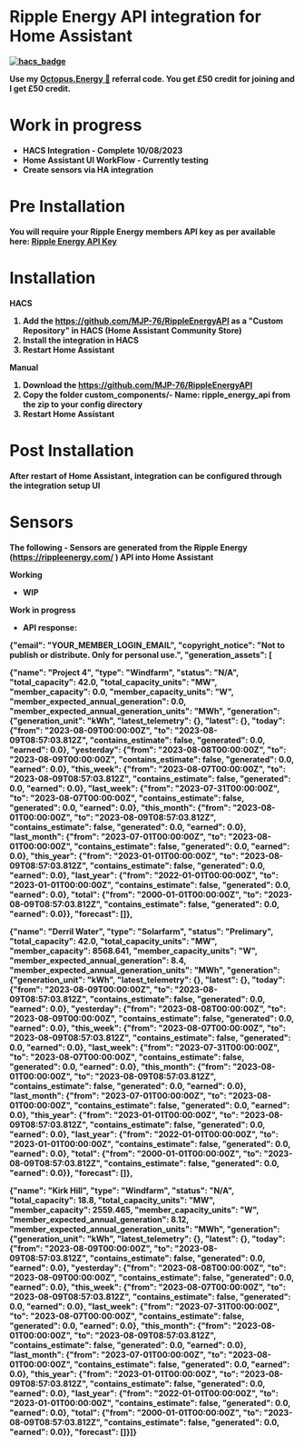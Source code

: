 # <B>Ripple Energy API integration for Home Assistant<B>

[![hacs_badge](https://img.shields.io/badge/HACS-Default-41BDF5.svg)](https://github.com/hacs/integration)

Use my [Octopus.Energy 🐙](https://share.octopus.energy/iron-moose-196) referral code. You get £50 credit for joining and I get £50 credit.

# Work in progress
- HACS Integration - Complete 10/08/2023
- Home Assistant UI WorkFlow - Currently testing
- Create sensors via HA integration

# Pre Installation
You will require your Ripple Energy members API key as per available here: [Ripple Energy API Key](https://community.rippleenergy.com/new-feature-requests-yyqtfatb/post/ripple-api-yH0cTzuQ4GJMaYV?highlight=l8VWP51eyif7JlZ)

# Installation
<B>HACS<B>
1. Add the https://github.com/MJP-76/RippleEnergyAPI as a "Custom Repository" in HACS (Home Assistant Community Store)
2. Install the integration in HACS
3. Restart Home Assistant

<B>Manual<B>
1. Download the https://github.com/MJP-76/RippleEnergyAPI
2. Copy the folder custom_components/- Name: ripple_energy_api from the zip to your config directory
3. Restart Home Assistant

# Post Installation
After restart of Home Assistant, integration can be configured through the integration setup UI

# Sensors
The following - Sensors are generated from the Ripple Energy (https://rippleenergy.com/ ) API into Home Assistant

<B>Working<B>
- WIP

<B>Work in progress<B>
<B><B>
- API response:

{"email": "YOUR_MEMBER_LOGIN_EMAIL", "copyright_notice": "Not to publish or distribute. Only for personal use.", "generation_assets": [

{"name": "Project 4", "type": "Windfarm", "status": "N/A", "total_capacity": 42.0, "total_capacity_units": "MW", "member_capacity": 0.0, "member_capacity_units": "W", "member_expected_annual_generation": 0.0, "member_expected_annual_generation_units": "MWh", "generation": {"generation_unit": "kWh", "latest_telemetry": {}, "latest": {}, "today": {"from": "2023-08-09T00:00:00Z", "to": "2023-08-09T08:57:03.812Z", "contains_estimate": false, "generated": 0.0, "earned": 0.0}, "yesterday": {"from": "2023-08-08T00:00:00Z", "to": "2023-08-09T00:00:00Z", "contains_estimate": false, "generated": 0.0, "earned": 0.0}, "this_week": {"from": "2023-08-07T00:00:00Z", "to": "2023-08-09T08:57:03.812Z", "contains_estimate": false, "generated": 0.0, "earned": 0.0}, "last_week": {"from": "2023-07-31T00:00:00Z", "to": "2023-08-07T00:00:00Z", "contains_estimate": false, "generated": 0.0, "earned": 0.0}, "this_month": {"from": "2023-08-01T00:00:00Z", "to": "2023-08-09T08:57:03.812Z", "contains_estimate": false, "generated": 0.0, "earned": 0.0}, "last_month": {"from": "2023-07-01T00:00:00Z", "to": "2023-08-01T00:00:00Z", "contains_estimate": false, "generated": 0.0, "earned": 0.0}, "this_year": {"from": "2023-01-01T00:00:00Z", "to": "2023-08-09T08:57:03.812Z", "contains_estimate": false, "generated": 0.0, "earned": 0.0}, "last_year": {"from": "2022-01-01T00:00:00Z", "to": "2023-01-01T00:00:00Z", "contains_estimate": false, "generated": 0.0, "earned": 0.0}, "total": {"from": "2000-01-01T00:00:00Z", "to": "2023-08-09T08:57:03.812Z", "contains_estimate": false, "generated": 0.0, "earned": 0.0}}, "forecast": []}, 

{"name": "Derril Water", "type": "Solarfarm", "status": "Prelimary", "total_capacity": 42.0, "total_capacity_units": "MW", "member_capacity": 8568.641, "member_capacity_units": "W", "member_expected_annual_generation": 8.4, "member_expected_annual_generation_units": "MWh", "generation": {"generation_unit": "kWh", "latest_telemetry": {}, "latest": {}, "today": {"from": "2023-08-09T00:00:00Z", "to": "2023-08-09T08:57:03.812Z", "contains_estimate": false, "generated": 0.0, "earned": 0.0}, "yesterday": {"from": "2023-08-08T00:00:00Z", "to": "2023-08-09T00:00:00Z", "contains_estimate": false, "generated": 0.0, "earned": 0.0}, "this_week": {"from": "2023-08-07T00:00:00Z", "to": "2023-08-09T08:57:03.812Z", "contains_estimate": false, "generated": 0.0, "earned": 0.0}, "last_week": {"from": "2023-07-31T00:00:00Z", "to": "2023-08-07T00:00:00Z", "contains_estimate": false, "generated": 0.0, "earned": 0.0}, "this_month": {"from": "2023-08-01T00:00:00Z", "to": "2023-08-09T08:57:03.812Z", "contains_estimate": false, "generated": 0.0, "earned": 0.0}, "last_month": {"from": "2023-07-01T00:00:00Z", "to": "2023-08-01T00:00:00Z", "contains_estimate": false, "generated": 0.0, "earned": 0.0}, "this_year": {"from": "2023-01-01T00:00:00Z", "to": "2023-08-09T08:57:03.812Z", "contains_estimate": false, "generated": 0.0, "earned": 0.0}, "last_year": {"from": "2022-01-01T00:00:00Z", "to": "2023-01-01T00:00:00Z", "contains_estimate": false, "generated": 0.0, "earned": 0.0}, "total": {"from": "2000-01-01T00:00:00Z", "to": "2023-08-09T08:57:03.812Z", "contains_estimate": false, "generated": 0.0, "earned": 0.0}}, "forecast": []}, 

{"name": "Kirk Hill", "type": "Windfarm", "status": "N/A", "total_capacity": 18.8, "total_capacity_units": "MW", "member_capacity": 2559.465, "member_capacity_units": "W", "member_expected_annual_generation": 8.12, "member_expected_annual_generation_units": "MWh", "generation": {"generation_unit": "kWh", "latest_telemetry": {}, "latest": {}, "today": {"from": "2023-08-09T00:00:00Z", "to": "2023-08-09T08:57:03.812Z", "contains_estimate": false, "generated": 0.0, "earned": 0.0}, "yesterday": {"from": "2023-08-08T00:00:00Z", "to": "2023-08-09T00:00:00Z", "contains_estimate": false, "generated": 0.0, "earned": 0.0}, "this_week": {"from": "2023-08-07T00:00:00Z", "to": "2023-08-09T08:57:03.812Z", "contains_estimate": false, "generated": 0.0, "earned": 0.0}, "last_week": {"from": "2023-07-31T00:00:00Z", "to": "2023-08-07T00:00:00Z", "contains_estimate": false, "generated": 0.0, "earned": 0.0}, "this_month": {"from": "2023-08-01T00:00:00Z", "to": "2023-08-09T08:57:03.812Z", "contains_estimate": false, "generated": 0.0, "earned": 0.0}, "last_month": {"from": "2023-07-01T00:00:00Z", "to": "2023-08-01T00:00:00Z", "contains_estimate": false, "generated": 0.0, "earned": 0.0}, "this_year": {"from": "2023-01-01T00:00:00Z", "to": "2023-08-09T08:57:03.812Z", "contains_estimate": false, "generated": 0.0, "earned": 0.0}, "last_year": {"from": "2022-01-01T00:00:00Z", "to": "2023-01-01T00:00:00Z", "contains_estimate": false, "generated": 0.0, "earned": 0.0}, "total": {"from": "2000-01-01T00:00:00Z", "to": "2023-08-09T08:57:03.812Z", "contains_estimate": false, "generated": 0.0, "earned": 0.0}}, "forecast":  []}]}